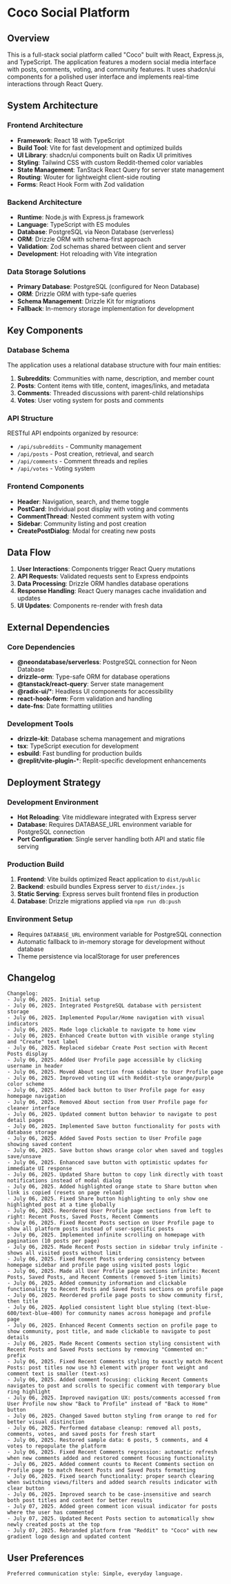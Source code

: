# Coco Social Platform

## Overview

This is a full-stack social platform called "Coco" built with React, Express.js, and TypeScript. The application features a modern social media interface with posts, comments, voting, and community features. It uses shadcn/ui components for a polished user interface and implements real-time interactions through React Query.

## System Architecture

### Frontend Architecture
- **Framework**: React 18 with TypeScript
- **Build Tool**: Vite for fast development and optimized builds
- **UI Library**: shadcn/ui components built on Radix UI primitives
- **Styling**: Tailwind CSS with custom Reddit-themed color variables
- **State Management**: TanStack React Query for server state management
- **Routing**: Wouter for lightweight client-side routing
- **Forms**: React Hook Form with Zod validation

### Backend Architecture
- **Runtime**: Node.js with Express.js framework
- **Language**: TypeScript with ES modules
- **Database**: PostgreSQL via Neon Database (serverless)
- **ORM**: Drizzle ORM with schema-first approach
- **Validation**: Zod schemas shared between client and server
- **Development**: Hot reloading with Vite integration

### Data Storage Solutions
- **Primary Database**: PostgreSQL (configured for Neon Database)
- **ORM**: Drizzle ORM with type-safe queries
- **Schema Management**: Drizzle Kit for migrations
- **Fallback**: In-memory storage implementation for development

## Key Components

### Database Schema
The application uses a relational database structure with four main entities:

1. **Subreddits**: Communities with name, description, and member count
2. **Posts**: Content items with title, content, images/links, and metadata
3. **Comments**: Threaded discussions with parent-child relationships
4. **Votes**: User voting system for posts and comments

### API Structure
RESTful API endpoints organized by resource:

- `/api/subreddits` - Community management
- `/api/posts` - Post creation, retrieval, and search
- `/api/comments` - Comment threads and replies
- `/api/votes` - Voting system

### Frontend Components
- **Header**: Navigation, search, and theme toggle
- **PostCard**: Individual post display with voting and comments
- **CommentThread**: Nested comment system with voting
- **Sidebar**: Community listing and post creation
- **CreatePostDialog**: Modal for creating new posts

## Data Flow

1. **User Interactions**: Components trigger React Query mutations
2. **API Requests**: Validated requests sent to Express endpoints
3. **Data Processing**: Drizzle ORM handles database operations
4. **Response Handling**: React Query manages cache invalidation and updates
5. **UI Updates**: Components re-render with fresh data

## External Dependencies

### Core Dependencies
- **@neondatabase/serverless**: PostgreSQL connection for Neon Database
- **drizzle-orm**: Type-safe ORM for database operations
- **@tanstack/react-query**: Server state management
- **@radix-ui/***: Headless UI components for accessibility
- **react-hook-form**: Form validation and handling
- **date-fns**: Date formatting utilities

### Development Tools
- **drizzle-kit**: Database schema management and migrations
- **tsx**: TypeScript execution for development
- **esbuild**: Fast bundling for production builds
- **@replit/vite-plugin-***: Replit-specific development enhancements

## Deployment Strategy

### Development Environment
- **Hot Reloading**: Vite middleware integrated with Express server
- **Database**: Requires DATABASE_URL environment variable for PostgreSQL connection
- **Port Configuration**: Single server handling both API and static file serving

### Production Build
1. **Frontend**: Vite builds optimized React application to `dist/public`
2. **Backend**: esbuild bundles Express server to `dist/index.js`
3. **Static Serving**: Express serves built frontend files in production
4. **Database**: Drizzle migrations applied via `npm run db:push`

### Environment Setup
- Requires `DATABASE_URL` environment variable for PostgreSQL connection
- Automatic fallback to in-memory storage for development without database
- Theme persistence via localStorage for user preferences

## Changelog

```
Changelog:
- July 06, 2025. Initial setup
- July 06, 2025. Integrated PostgreSQL database with persistent storage
- July 06, 2025. Implemented Popular/Home navigation with visual indicators
- July 06, 2025. Made logo clickable to navigate to home view
- July 06, 2025. Enhanced Create button with visible orange styling and "Create" text label
- July 06, 2025. Replaced sidebar Create Post section with Recent Posts display
- July 06, 2025. Added User Profile page accessible by clicking username in header
- July 06, 2025. Moved About section from sidebar to User Profile page
- July 06, 2025. Improved voting UI with Reddit-style orange/purple color scheme
- July 06, 2025. Added back button to User Profile page for easy homepage navigation
- July 06, 2025. Removed About section from User Profile page for cleaner interface
- July 06, 2025. Updated comment button behavior to navigate to post detail pages
- July 06, 2025. Implemented Save button functionality for posts with database storage
- July 06, 2025. Added Saved Posts section to User Profile page showing saved content
- July 06, 2025. Save button shows orange color when saved and toggles save/unsave
- July 06, 2025. Enhanced save button with optimistic updates for immediate UI response
- July 06, 2025. Updated Share button to copy link directly with toast notifications instead of modal dialog
- July 06, 2025. Added highlighted orange state to Share button when link is copied (resets on page reload)
- July 06, 2025. Fixed Share button highlighting to only show one highlighted post at a time globally
- July 06, 2025. Reordered User Profile page sections from left to right: Recent Posts, Saved Posts, Recent Comments
- July 06, 2025. Fixed Recent Posts section on User Profile page to show all platform posts instead of user-specific posts
- July 06, 2025. Implemented infinite scrolling on homepage with pagination (10 posts per page)
- July 06, 2025. Made Recent Posts section in sidebar truly infinite - shows all visited posts without limit
- July 06, 2025. Fixed Recent Posts ordering consistency between homepage sidebar and profile page using visited posts logic
- July 06, 2025. Made all User Profile page sections infinite: Recent Posts, Saved Posts, and Recent Comments (removed 5-item limits)
- July 06, 2025. Added community information and clickable functionality to Recent Posts and Saved Posts sections on profile page
- July 06, 2025. Reordered profile page posts to show community first, then title
- July 06, 2025. Applied consistent light blue styling (text-blue-600/text-blue-400) for community names across homepage and profile page
- July 06, 2025. Enhanced Recent Comments section on profile page to show community, post title, and made clickable to navigate to post details
- July 06, 2025. Made Recent Comments section styling consistent with Recent Posts and Saved Posts sections by removing "Commented on:" prefix
- July 06, 2025. Fixed Recent Comments styling to exactly match Recent Posts: post titles now use h3 element with proper font weight and comment text is smaller (text-xs)
- July 06, 2025. Added comment focusing: clicking Recent Comments navigates to post and scrolls to specific comment with temporary blue ring highlight
- July 06, 2025. Improved navigation UX: posts/comments accessed from User Profile now show "Back to Profile" instead of "Back to Home" button
- July 06, 2025. Changed Saved button styling from orange to red for better visual distinction
- July 06, 2025. Performed database cleanup: removed all posts, comments, votes, and saved posts for fresh start
- July 06, 2025. Restored sample data: 6 posts, 5 comments, and 4 votes to repopulate the platform
- July 06, 2025. Fixed Recent Comments regression: automatic refresh when new comments added and restored comment focusing functionality
- July 06, 2025. Added comment counts to Recent Comments section on Profile page to match Recent Posts and Saved Posts formatting
- July 06, 2025. Fixed search functionality: proper search clearing when switching views/filters and added search results indicator with clear button
- July 06, 2025. Improved search to be case-insensitive and search both post titles and content for better results
- July 07, 2025. Added green comment icon visual indicator for posts where the user has commented
- July 07, 2025. Updated Recent Posts section to automatically show newly created posts at the top
- July 07, 2025. Rebranded platform from "Reddit" to "Coco" with new gradient logo design and updated content
```

## User Preferences

```
Preferred communication style: Simple, everyday language.
```